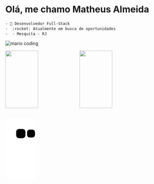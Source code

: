 <h1> Olá, me chamo Matheus Almeida </h1>

```
- 💎 Desenvolvedor Full-Stack
-  :rocket: Atualmente em busca de oportunidades
-  - Mesquita - RJ
```

![mario coding](https://i.imgur.com/1ZvVkDc.gif)

<div style="display: inline_block">
   <img width="45%" height="180em" src="https://github-readme-stats.vercel.app/api?username=saagas-code&theme=radical&layout=compact"/>
   <img width="45%" height="180em" src="https://github-readme-stats.vercel.app/api/top-langs/?username=saagas-code&theme=radical&layout=compact"/>
   
</div>

##

![Snake animation](https://github.com/vitorpachecoo/vitorpachecoo/blob/output/github-contribution-grid-snake.svg)

